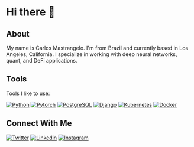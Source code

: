 # Hi there 👋

## About

My name is Carlos Mastrangelo. I'm from Brazil and currently based in Los Angeles, California. I specialize in working with deep neural networks, quant, and DeFi applications.

## Tools

Tools I like to use:

[![Python](https://skillicons.dev/icons?i=py)](https://www.python.org) [![Pytorch](https://skillicons.dev/icons?i=pytorch)](https://pytorch.org/) [![PostgreSQL](https://skillicons.dev/icons?i=postgres)](https://www.postgresql.org) [![Django](https://skillicons.dev/icons?i=django)](https://www.djangoproject.com) [![Kubernetes](https://skillicons.dev/icons?i=kubernetes)](https://kubernetes.io) [![Docker](https://skillicons.dev/icons?i=docker)](https://www.docker.com)

## Connect With Me

[![Twitter](https://skillicons.dev/icons?i=twitter)](https://twitter.com/itsaiwa) [![Linkedin](https://skillicons.dev/icons?i=linkedin)](https://linkedin.com/in/cmastrangelo)  [![Instagram](https://skillicons.dev/icons?i=instagram)](https://instagram.com/los.mastrangelo)
